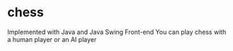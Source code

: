 # chess
Implemented with Java and Java Swing Front-end
You can play chess with a human player or an AI player
